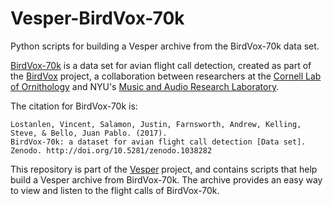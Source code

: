 # Vesper-BirdVox-70k
Python scripts for building a Vesper archive from the BirdVox-70k data set.

[BirdVox-70k](http://doi.org/10.5281/zenodo.1038282) is a data set for avian flight call detection, created as part of the [BirdVox](https://wp.nyu.edu/birdvox) project, a collaboration between researchers at the [Cornell Lab of Ornithology](http://birds.cornell.edu) and NYU's [Music and Audio Research Laboratory](https://steinhardt.nyu.edu/marl/).

The citation for BirdVox-70k is:

    Lostanlen, Vincent, Salamon, Justin, Farnsworth, Andrew, Kelling, Steve, & Bello, Juan Pablo. (2017).
    BirdVox-70k: a dataset for avian flight call detection [Data set].
    Zenodo. http://doi.org/10.5281/zenodo.1038282

This repository is part of the [Vesper](https://github.com/HaroldMills/Vesper) project, and contains scripts that help build a Vesper archive from BirdVox-70k. The archive provides an easy way to view and listen to the flight calls of BirdVox-70k.
